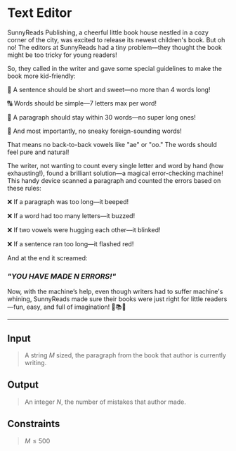 # Text Editor
SunnyReads Publishing, a cheerful little book house nestled in a cozy corner of the city, was excited to release its newest children's book. But oh no! The editors at SunnyReads had a tiny problem—they thought the book might be too tricky for young readers!
  
So, they called in the writer and gave some special guidelines to make the book more kid-friendly:
  
📖 A sentence should be short and sweet—no more than 4 words long!
  
🔠 Words should be simple—7 letters max per word!
  
📑 A paragraph should stay within 30 words—no super long ones!
  
🚫 And most importantly, no sneaky foreign-sounding words! 
  
That means no back-to-back vowels like "ae" or "oo." The words should feel pure and natural!
  
The writer, not wanting to count every single letter and word by hand (how exhausting!), found a brilliant solution—a magical error-checking machine! This handy device scanned a paragraph and counted the errors based on these rules:
     
❌ If a paragraph was too long—it beeped!
  
❌ If a word had too many letters—it buzzed!
  
❌ If two vowels were hugging each other—it blinked!
  
❌ If a sentence ran too long—it flashed red!
  
And at the end it screamed: 
### *"YOU HAVE MADE N ERRORS!"*
  
Now, with the machine’s help, even though writers had to suffer machine's whining, SunnyReads  made sure their books were just right for little readers—fun, easy, and full of imagination! 🌟📚✨

---

## Input
> A string $M$ sized, the paragraph from  the book that author is currently writing.

## Output
> An integer $N$, the number of mistakes that author made.

## Constraints
> $M \le 500$
